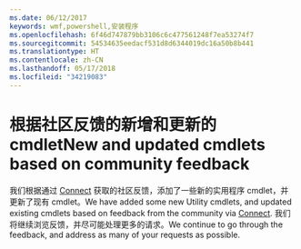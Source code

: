 ```yaml
---
ms.date: 06/12/2017
keywords: wmf,powershell,安装程序
ms.openlocfilehash: 6f46d747879bb3106c6c477561248f7ea53274f7
ms.sourcegitcommit: 54534635eedacf531d8d6344019dc16a50b8b441
ms.translationtype: HT
ms.contentlocale: zh-CN
ms.lasthandoff: 05/17/2018
ms.locfileid: "34219083"
---
```

# <a name="new-and-updated-cmdlets-based-on-community-feedback"></a><span data-ttu-id="1724f-102">根据社区反馈的新增和更新的 cmdlet</span><span class="sxs-lookup"><span data-stu-id="1724f-102">New and updated cmdlets based on community feedback</span></span>
<span data-ttu-id="1724f-103">我们根据通过 [Connect](https://connect.microsoft.com/powershell) 获取的社区反馈，添加了一些新的实用程序 cmdlet，并更新了现有 cmdlet。</span><span class="sxs-lookup"><span data-stu-id="1724f-103">We have added some new Utility cmdlets, and updated existing cmdlets based on feedback from the community via [Connect](https://connect.microsoft.com/powershell).</span></span> <span data-ttu-id="1724f-104">我们将继续浏览反馈，并尽可能处理更多的请求。</span><span class="sxs-lookup"><span data-stu-id="1724f-104">We continue to go through the feedback, and address as many of your requests as possible.</span></span>
